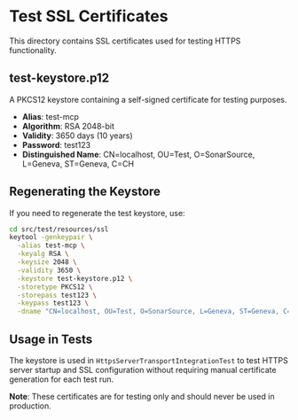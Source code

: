 # Test SSL Certificates

This directory contains SSL certificates used for testing HTTPS functionality.

## test-keystore.p12

A PKCS12 keystore containing a self-signed certificate for testing purposes.

- **Alias**: test-mcp
- **Algorithm**: RSA 2048-bit
- **Validity**: 3650 days (10 years)
- **Password**: test123
- **Distinguished Name**: CN=localhost, OU=Test, O=SonarSource, L=Geneva, ST=Geneva, C=CH

## Regenerating the Keystore

If you need to regenerate the test keystore, use:

```bash
cd src/test/resources/ssl
keytool -genkeypair \
  -alias test-mcp \
  -keyalg RSA \
  -keysize 2048 \
  -validity 3650 \
  -keystore test-keystore.p12 \
  -storetype PKCS12 \
  -storepass test123 \
  -keypass test123 \
  -dname "CN=localhost, OU=Test, O=SonarSource, L=Geneva, ST=Geneva, C=CH"
```

## Usage in Tests

The keystore is used in `HttpsServerTransportIntegrationTest` to test HTTPS server startup and SSL configuration without requiring manual certificate generation for each test run.

**Note**: These certificates are for testing only and should never be used in production.

